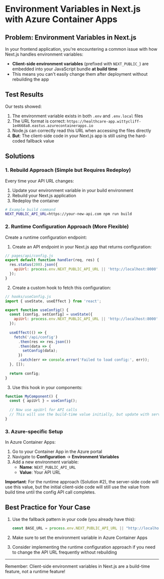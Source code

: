 # Environment Variables in Next.js with Azure Container Apps

## Problem: Environment Variables in Next.js

In your frontend application, you're encountering a common issue with how Next.js handles environment variables:

- **Client-side environment variables** (prefixed with `NEXT_PUBLIC_`) are embedded into your JavaScript bundle **at build time**
- This means you can't easily change them after deployment without rebuilding the app

## Test Results

Our tests showed:

1. The environment variable exists in both `.env` and `.env.local` files
2. The URL format is correct: `https://healthcare-app.wittycliff-1e4668a8.eastus.azurecontainerapps.io`
3. Node.js can correctly read this URL when accessing the files directly
4. **But**: The client-side code in your Next.js app is still using the hard-coded fallback value

## Solutions

### 1. Rebuild Approach (Simple but Requires Redeploy)

Every time your API URL changes:

1. Update your environment variable in your build environment
2. Rebuild your Next.js application 
3. Redeploy the container

```bash
# Example build command
NEXT_PUBLIC_API_URL=https://your-new-api.com npm run build
```

### 2. Runtime Configuration Approach (More Flexible)

Create a runtime configuration endpoint:

1. Create an API endpoint in your Next.js app that returns configuration:

```js
// pages/api/config.js
export default function handler(req, res) {
  res.status(200).json({
    apiUrl: process.env.NEXT_PUBLIC_API_URL || 'http://localhost:8000'
  });
}
```

2. Create a custom hook to fetch this configuration:

```js
// hooks/useConfig.js
import { useState, useEffect } from 'react';

export function useConfig() {
  const [config, setConfig] = useState({
    apiUrl: process.env.NEXT_PUBLIC_API_URL || 'http://localhost:8000'
  });
  
  useEffect(() => {
    fetch('/api/config')
      .then(res => res.json())
      .then(data => {
        setConfig(data);
      })
      .catch(err => console.error('Failed to load config:', err));
  }, []);
  
  return config;
}
```

3. Use this hook in your components:

```jsx
function MyComponent() {
  const { apiUrl } = useConfig();
  
  // Now use apiUrl for API calls
  // This will use the build-time value initially, but update with server-provided value
}
```

### 3. Azure-specific Setup

In Azure Container Apps:

1. Go to your Container App in the Azure portal
2. Navigate to **Configuration** → **Environment Variables**
3. Add a new environment variable:
   - **Name**: `NEXT_PUBLIC_API_URL`
   - **Value**: Your API URL

**Important**: For the runtime approach (Solution #2), the server-side code will use this value, but the initial client-side code will still use the value from build time until the config API call completes.

## Best Practice for Your Case

1. Use the fallback pattern in your code (you already have this):
   ```js
   const BASE_URL = process.env.NEXT_PUBLIC_API_URL || "http://localhost:8000";
   ```

2. Make sure to set the environment variable in Azure Container Apps

3. Consider implementing the runtime configuration approach if you need to change the API URL frequently without rebuilding

---

Remember: Client-side environment variables in Next.js are a build-time feature, not a runtime feature! 